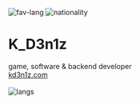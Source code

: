 ![fav-lang](https://img.shields.io/badge/favourite%20language-C%23-blueviolet)
![nationality](https://img.shields.io/badge/nationality-ukrainian-yellow)

# K_D3n1z
game, software & backend developer<br>
[kd3n1z.com](http://kd3n1z.com)<br><br>
![langs](https://github-readme-stats.vercel.app/api/top-langs/?username=KD3n1z)
<br><br>
